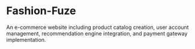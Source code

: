 # Fashion-Fuze
An e-commerce website including product catalog creation, user account management, recommendation engine integration, and payment gateway 
implementation.
